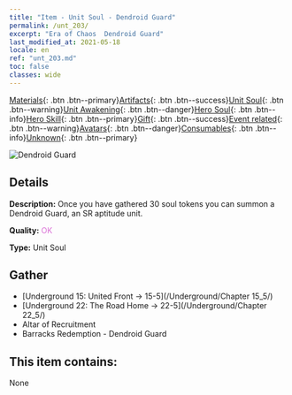 ```yaml
---
title: "Item - Unit Soul - Dendroid Guard"
permalink: /unt_203/
excerpt: "Era of Chaos  Dendroid Guard"
last_modified_at: 2021-05-18
locale: en
ref: "unt_203.md"
toc: false
classes: wide
---
```

 [Materials](/Items/){: .btn .btn--primary}[Artifacts](/Items/Artifacts/){: .btn .btn--success}[Unit Soul](/Items/UnitSoul/){: .btn .btn--warning}[Unit Awakening](/Items/UnitAwakening/){: .btn .btn--danger}[Hero Soul](/Items/HeroSoul/){: .btn .btn--info}[Hero Skill](/Items/HeroSkill/){: .btn .btn--primary}[Gift](/Items/Gift/){: .btn .btn--success}[Event related](/Items/Events/){: .btn .btn--warning}[Avatars](/Items/Avatars/){: .btn .btn--danger}[Consumables](/Items/Consumables/){: .btn .btn--info}[Unknown](/Items/Unknown/){: .btn .btn--primary}

 ![Dendroid Guard](/images/u/ti_shuyao.jpg)

## Details
 **Description:** Once you have gathered 30 soul tokens you can summon a Dendroid Guard, an SR aptitude unit.

 **Quality:** <span style="color: #DA70D6">OK</span>

 **Type:** Unit Soul

## Gather

*    [Underground 15: United Front -> 15-5](/Underground/Chapter 15_5/) 
*    [Underground 22: The Road Home -> 22-5](/Underground/Chapter 22_5/) 
*    Altar of Recruitment 
*    Barracks Redemption - Dendroid Guard 

## This item contains:

  None

